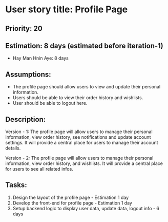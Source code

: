 # User story title: Profile Page

## Priority: 20 

## Estimation: 8 days (estimated before iteration-1) 
- Hay Man Hnin Aye: 8 days 

## Assumptions:
- The profile page should allow users to view and update their personal information.
- Users should be able to view their order history and wishlists.
- User should be able to logout here.

## Description:
Version - 1:
The profile page will allow users to manage their personal information, view order history, see notifications and update account settings. It will provide a central place for users to manage their account details.

Version - 2:
The profile page will allow users to manage their personal information, view order history, and wishlists. It will provide a central place for users to see all related infos.

## Tasks:
1. Design the layout of the profile page - Estimation 1 day
2. Develop the front-end for profile page - Estimation 1 day
3. Setup backend logic to display user data, update data, logout info - 6 days

